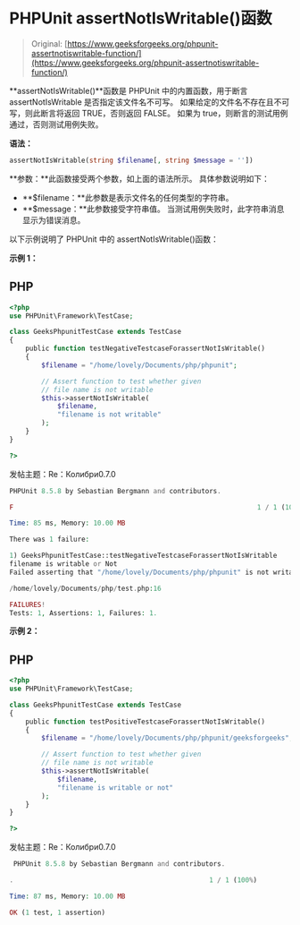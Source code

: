 # PHPUnit assertNotIsWritable()函数

> Original: [https://www.geeksforgeeks.org/phpunit-assertnotiswritable-function/](https://www.geeksforgeeks.org/phpunit-assertnotiswritable-function/)

**assertNotIsWritable()**函数是 PHPUnit 中的内置函数，用于断言 assertNotIsWritable 是否指定该文件名不可写。 如果给定的文件名不存在且不可写，则此断言将返回 TRUE，否则返回 FALSE。 如果为 true，则断言的测试用例通过，否则测试用例失败。

**语法：**

```php
assertNotIsWritable(string $filename[, string $message = ''])

```

**参数：**此函数接受两个参数，如上面的语法所示。 具体参数说明如下：

*   **$filename：**此参数是表示文件名的任何类型的字符串。
*   **$message：**此参数接受字符串值。 当测试用例失败时，此字符串消息显示为错误消息。

以下示例说明了 PHPUnit 中的 assertNotIsWritable()函数：

**示例 1：**

## PHP

```php
<?php 
use PHPUnit\Framework\TestCase; 

class GeeksPhpunitTestCase extends TestCase 
{ 
    public function testNegativeTestcaseForassertNotIsWritable()
    { 
        $filename = "/home/lovely/Documents/php/phpunit"; 

        // Assert function to test whether given 
        // file name is not writable 
        $this->assertNotIsWritable(
            $filename, 
            "filename is not writable"
        ); 
    } 
} 

?>
```

发帖主题：Re：Колибри0.7.0

```php
PHPUnit 8.5.8 by Sebastian Bergmann and contributors.

F                                                             1 / 1 (100%)

Time: 85 ms, Memory: 10.00 MB

There was 1 failure:

1) GeeksPhpunitTestCase::testNegativeTestcaseForassertNotIsWritable
filename is writable or Not
Failed asserting that "/home/lovely/Documents/php/phpunit" is not writable.

/home/lovely/Documents/php/test.php:16

FAILURES!
Tests: 1, Assertions: 1, Failures: 1.

```

**示例 2：**

## PHP

```php
<?php 
use PHPUnit\Framework\TestCase; 

class GeeksPhpunitTestCase extends TestCase 
{ 
    public function testPositiveTestcaseForassertNotIsWritable()
    { 
        $filename = "/home/lovely/Documents/php/phpunit/geeksforgeeks"; 

        // Assert function to test whether given 
        // file name is not writable 
        $this->assertNotIsWritable(
            $filename, 
            "filename is writable or not"
        ); 
    } 
} 

?>
```

发帖主题：Re：Колибри0.7.0

```php
 PHPUnit 8.5.8 by Sebastian Bergmann and contributors.

.                                                 1 / 1 (100%)

Time: 87 ms, Memory: 10.00 MB

OK (1 test, 1 assertion)

```